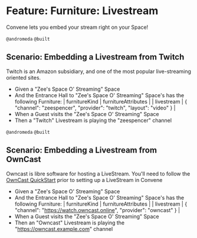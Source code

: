 # Feature: Furniture: Livestream

Convene lets you embed your stream right on your Space!

`@andromeda` `@built`

## Scenario: Embedding a Livestream from Twitch

Twitch is an Amazon subsidiary, and one of the most popular live-streaming oriented sites.

- Given a "Zee's Space O' Streaming" Space
- And the Entrance Hall to "Zee's Space O' Streaming" Space's has the following Furniture:
  | furnitureKind | furnitureAttributes |
  | livestream | { "channel": "zeespencer", "provider": "twitch", "layout": "video" } |
- When a Guest visits the "Zee's Space O' Streaming" Space
- Then a "Twitch" Livestream is playing the "zeespencer" channel

`@andromeda` `@built`
## Scenario: Embedding a Livestream from OwnCast

Owncast is libre software for hosting a LiveStream. You'll need to follow the [OwnCast QuickStart](https://owncast.online/quickstart/) prior to setting up a LiveStream in Convene

- Given a "Zee's Space O' Streaming" Space
- And the Entrance Hall to "Zee's Space O' Streaming" Space's has the following Furniture:
  | furnitureKind | furnitureAttributes |
  | livestream | { "channel": "https://watch.owncast.online", "provider": "owncast" } |
- When a Guest visits the "Zee's Space O' Streaming" Space
- Then an "Owncast" Livestream is playing the "https://owncast.example.com" channel

